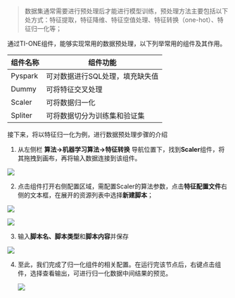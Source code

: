> 数据集通常需要进行预处理后才能进行模型训练，预处理方法主要包括以下处方式：特征提取，特征降维、特征空值处理、特征转换（one-hot）、特征归一化等；

通过TI-ONE组件，能够实现常用的数据预处理，以下列举常用的组件及其作用。

| 组件名称 | 组件功能                        |
| -------- | ------------------------------- |
| Pyspark  | 可对数据进行SQL处理，填充缺失值 |
| Dummy    | 可将特征交叉处理                |
| Scaler   | 可将数据归一化                  |
| Spliter  | 可将数据切分为训练集和验证集    |

接下来，将以特征归一化为例，进行数据预处理步骤的介绍

1. 从左侧栏 **算法->机器学习算法->特征转换** 导航位置下，找到**Scaler**组件，将其拖拽到画布，再将输入数据连接到该组件。

![](https://main.qcloudimg.com/raw/a6fbfb50573a78b82c4d12b2babddf14.png)

2. 点击组件打开右侧配置区域，需配置Scaler的算法参数，点击**特征配置文件**右侧的文本框，在展开的资源列表中选择**新建脚本**；

![](https://main.qcloudimg.com/raw/11a11b16e72040d8bda0877c35e1c540.png)

![](https://main.qcloudimg.com/raw/ff1a449de0bbb2baef23715dcb667c1a.png)

3. 输入**脚本名、脚本类型**和**脚本内容**并保存

![](https://main.qcloudimg.com/raw/535454e6a7c4164900bc357597e7adb4.png)

4. 至此，我们完成了归一化组件的相关配置。在运行完该节点后，右键点击组件，选择查看输出，可进行归一化数据中间结果的预览。   

   ![](https://main.qcloudimg.com/raw/3ed412999f811f26f99d02b22f54285e.png)
